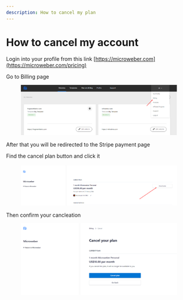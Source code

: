 ```yaml
---
description: How to cancel my plan
---
```


# How to cancel my account

Login into your profile from this link [https://microweber.com](https://microweber.com/pricing)

Go to Billing page

<figure><img src=".gitbook/assets/image (6) (1) (1) (1) (1).png" alt=""><figcaption></figcaption></figure>

After that you will be redirected to the Stripe payment page

Find the cancel plan button and click it&#x20;

<figure><img src=".gitbook/assets/image (1) (1) (1) (1) (1) (1) (1) (1) (1) (1) (1) (1) (1).png" alt=""><figcaption></figcaption></figure>

Then confirm your cancleation

<figure><img src=".gitbook/assets/image (22).png" alt=""><figcaption></figcaption></figure>




